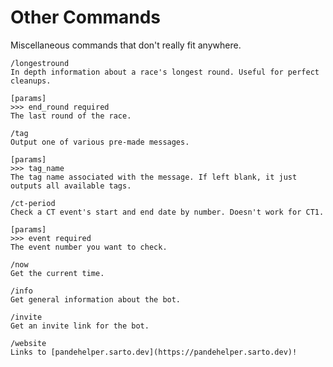 # Other Commands

Miscellaneous commands that don't really fit anywhere.

```command
/longestround
In depth information about a race's longest round. Useful for perfect cleanups.

[params]
>>> end_round required
The last round of the race.
```

```command
/tag
Output one of various pre-made messages.

[params]
>>> tag_name
The tag name associated with the message. If left blank, it just outputs all available tags.
```

```command
/ct-period
Check a CT event's start and end date by number. Doesn't work for CT1.

[params]
>>> event required
The event number you want to check.
```

```command
/now
Get the current time.
```

```command
/info
Get general information about the bot.
```

```command
/invite
Get an invite link for the bot.
```

```command
/website
Links to [pandehelper.sarto.dev](https://pandehelper.sarto.dev)!
```
